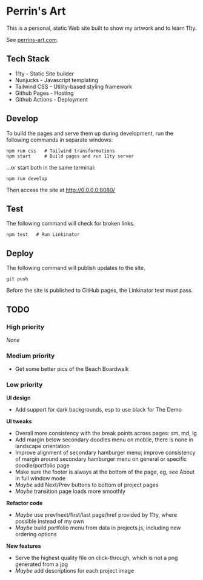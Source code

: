# Perrin's Art

This is a personal, static Web site built to show my artwork and to learn 11ty.

See [perrins-art.com](https://perrins-art.com/).


## Tech Stack

- 11ty - Static Site builder
- Nunjucks - Javascript templating
- Tailwind CSS - Utility-based styling framework
- Github Pages - Hosting
- Github Actions - Deployment


## Develop

To build the pages and serve them up during development, run the following commands in separate windows:

    npm run css   # Tailwind transformations
    npm start     # Build pages and run 11ty server

...or start both in the same terminal:

    npm run develop

Then access the site at http://0.0.0.0:8080/


## Test

The following command will check for broken links.

    npm test   # Run Linkinator


## Deploy

The following command will publish updates to the site.

    git push

Before the site is published to GitHub pages, the Linkinator test must pass.


## TODO

### High priority
_None_

### Medium priority
- Get some better pics of the Beach Boardwalk

### Low priority

**UI design**
- Add support for dark backgrounds, esp to use black for The Demo

**UI tweaks**
- Overall more consistency with the break points across pages: sm, md, lg
- Add margin below secondary doodles menu on mobile, there is none in landscape orientation
- Improve alignment of secondary hamburger menu; improve consistency of margin around
  secondary hamburger menu on general or specific doodle/portfolio page
- Make sure the footer is always at the bottom of the page, eg, see About in full window mode
- _Maybe_ add Next/Prev buttons to bottom of project pages
- _Maybe_ transition page loads more smoothly

**Refactor code**
- _Maybe_ use prev/next/first/last page/href provided by 11ty, where possible instead of my own
- _Maybe_ build portfolio menu from data in projects.js, including new ordering options

**New features**
- Serve the highest quality file on click-through, which is not a png generated from a jpg
- _Maybe_ add descriptions for each project image
